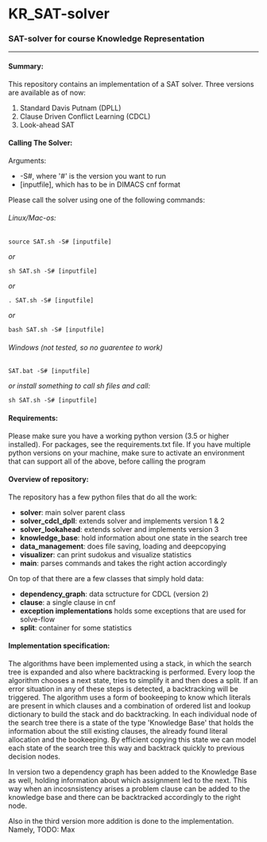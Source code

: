 # KR_SAT-solver
### SAT-solver for course Knowledge Representation

----

#### Summary:

This repository contains an implementation of a SAT solver. 
Three versions are available as of now:

1. Standard Davis Putnam (DPLL)
2. Clause Driven Conflict Learning (CDCL)
3. Look-ahead SAT

#### Calling The Solver:

Arguments:

- -S#, where '\#' is the version you want to run
- [inputfile], which has to be in DIMACS cnf format

Please call the solver using one of the following commands:

###### Linux/Mac-os:

    source SAT.sh -S# [inputfile]
    
*or* 

    sh SAT.sh -S# [inputfile]
    
*or* 

    . SAT.sh -S# [inputfile]
    
*or* 

    bash SAT.sh -S# [inputfile]
    
###### Windows (not tested, so no guarentee to work)

    SAT.bat -S# [inputfile]
    
*or install something to call sh files and call:*

    sh SAT.sh -S# [inputfile]
    
#### Requirements:

Please make sure you have a working python version (3.5 or higher installed).
For packages, see the requirements.txt file.
If you have multiple python versions on your machine, make sure to activate an environment that can support all of the above, before calling the program

#### Overview of repository:

The repository has a few python files that do all the work:

- **solver**: main solver parent class
- **solver_cdcl_dpll**: extends solver and implements version 1 & 2
- **solver_lookahead**: extends solver and implements version 3
- **knowledge_base**: hold information about one state in the search tree
- **data_management**: does file saving, loading and deepcopying
- **visualizer**: can print sudokus and visualize statistics
- **main**: parses commands and takes the right action accordingly

On top of that there are a few classes that simply hold data:

- **dependency_graph**: data sctructure for CDCL (version 2)
- **clause**: a single clause in cnf
- **exception implementations** holds some exceptions that are used for solve-flow
- **split**: container for some statistics

#### Implementation specification:

The algorithms have been implemented using a stack, in which the search tree is expanded and also where backtracking is performed.
Every loop the algorithm chooses a next state, tries to simplify it and then does a split. If an error situation in any of these steps is detected, a backtracking will be triggered.
The algorithm uses a form of bookeeping to know which literals are present in which clauses and a combination of ordered list and lookup dictionary to build the stack and do backtracking.
In each individual node of the search tree there is a state of the type 'Knowledge Base' that holds the information about the still existing clauses, the already found literal allocation and the bookeeping. By efficient copying this state we can model each state of the search tree this way and backtrack quickly to previous decision nodes.

In version two a dependency graph has been added to the Knowledge Base as well, holding information about which assignment led to the next. This way when an incosnsistency arises a problem clause can be added to the knowledge base and there can be backtracked accordingly to the right node.

Also in the third version more addition is done to the implementation. Namely, TODO: Max



